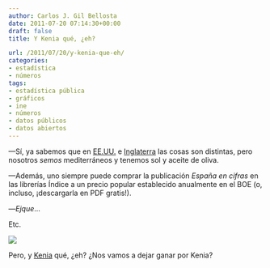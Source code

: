 ```yaml
---
author: Carlos J. Gil Bellosta
date: 2011-07-20 07:14:30+00:00
draft: false
title: Y Kenia qué, ¿eh?

url: /2011/07/20/y-kenia-que-eh/
categories:
- estadística
- números
tags:
- estadística pública
- gráficos
- ine
- números
- datos públicos
- datos abiertos
---
```


—Sí, ya sabemos que en [EE.UU.](http://www.data.gov/) e [Inglaterra](http://data.gov.uk/) las cosas son distintas, pero nosotros _semos_ mediterráneos y tenemos sol y aceite de oliva.

—Además, uno siempre puede comprar la publicación _España en cifras_ en las librerías Índice a un precio popular establecido anualmente en el BOE (o, incluso, ¡descargarla en PDF gratis!).

—_Ejque_...

Etc.


[![](/wp-uploads/2011/07/opendata_kenia.png)
](/wp-uploads/2011/07/opendata_kenia.png)


Pero, y [Kenia](http://www.opendata.go.ke/) qué, ¿eh? ¿Nos vamos a dejar ganar por Kenia?
